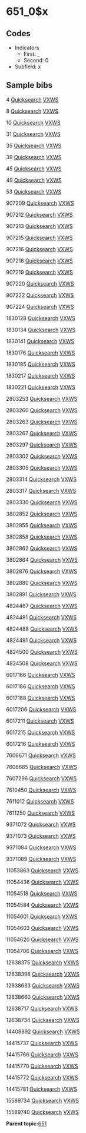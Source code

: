 # 651\_0$x

## Codes

-   Indicators
    -   First: \_
    -   Second: 0
-   Subfield: x

## Sample bibs

4 [Quicksearch](https://search.library.yale.edu/catalog/4) [VXWS](http://prodorbis.library.yale.edu:7014/vxws/GetHoldingsService?bibId=4)

8 [Quicksearch](https://search.library.yale.edu/catalog/8) [VXWS](http://prodorbis.library.yale.edu:7014/vxws/GetHoldingsService?bibId=8)

10 [Quicksearch](https://search.library.yale.edu/catalog/10) [VXWS](http://prodorbis.library.yale.edu:7014/vxws/GetHoldingsService?bibId=10)

31 [Quicksearch](https://search.library.yale.edu/catalog/31) [VXWS](http://prodorbis.library.yale.edu:7014/vxws/GetHoldingsService?bibId=31)

35 [Quicksearch](https://search.library.yale.edu/catalog/35) [VXWS](http://prodorbis.library.yale.edu:7014/vxws/GetHoldingsService?bibId=35)

39 [Quicksearch](https://search.library.yale.edu/catalog/39) [VXWS](http://prodorbis.library.yale.edu:7014/vxws/GetHoldingsService?bibId=39)

45 [Quicksearch](https://search.library.yale.edu/catalog/45) [VXWS](http://prodorbis.library.yale.edu:7014/vxws/GetHoldingsService?bibId=45)

49 [Quicksearch](https://search.library.yale.edu/catalog/49) [VXWS](http://prodorbis.library.yale.edu:7014/vxws/GetHoldingsService?bibId=49)

53 [Quicksearch](https://search.library.yale.edu/catalog/53) [VXWS](http://prodorbis.library.yale.edu:7014/vxws/GetHoldingsService?bibId=53)

907209 [Quicksearch](https://search.library.yale.edu/catalog/907209) [VXWS](http://prodorbis.library.yale.edu:7014/vxws/GetHoldingsService?bibId=907209)

907212 [Quicksearch](https://search.library.yale.edu/catalog/907212) [VXWS](http://prodorbis.library.yale.edu:7014/vxws/GetHoldingsService?bibId=907212)

907213 [Quicksearch](https://search.library.yale.edu/catalog/907213) [VXWS](http://prodorbis.library.yale.edu:7014/vxws/GetHoldingsService?bibId=907213)

907215 [Quicksearch](https://search.library.yale.edu/catalog/907215) [VXWS](http://prodorbis.library.yale.edu:7014/vxws/GetHoldingsService?bibId=907215)

907216 [Quicksearch](https://search.library.yale.edu/catalog/907216) [VXWS](http://prodorbis.library.yale.edu:7014/vxws/GetHoldingsService?bibId=907216)

907218 [Quicksearch](https://search.library.yale.edu/catalog/907218) [VXWS](http://prodorbis.library.yale.edu:7014/vxws/GetHoldingsService?bibId=907218)

907219 [Quicksearch](https://search.library.yale.edu/catalog/907219) [VXWS](http://prodorbis.library.yale.edu:7014/vxws/GetHoldingsService?bibId=907219)

907220 [Quicksearch](https://search.library.yale.edu/catalog/907220) [VXWS](http://prodorbis.library.yale.edu:7014/vxws/GetHoldingsService?bibId=907220)

907222 [Quicksearch](https://search.library.yale.edu/catalog/907222) [VXWS](http://prodorbis.library.yale.edu:7014/vxws/GetHoldingsService?bibId=907222)

907224 [Quicksearch](https://search.library.yale.edu/catalog/907224) [VXWS](http://prodorbis.library.yale.edu:7014/vxws/GetHoldingsService?bibId=907224)

1830128 [Quicksearch](https://search.library.yale.edu/catalog/1830128) [VXWS](http://prodorbis.library.yale.edu:7014/vxws/GetHoldingsService?bibId=1830128)

1830134 [Quicksearch](https://search.library.yale.edu/catalog/1830134) [VXWS](http://prodorbis.library.yale.edu:7014/vxws/GetHoldingsService?bibId=1830134)

1830141 [Quicksearch](https://search.library.yale.edu/catalog/1830141) [VXWS](http://prodorbis.library.yale.edu:7014/vxws/GetHoldingsService?bibId=1830141)

1830176 [Quicksearch](https://search.library.yale.edu/catalog/1830176) [VXWS](http://prodorbis.library.yale.edu:7014/vxws/GetHoldingsService?bibId=1830176)

1830185 [Quicksearch](https://search.library.yale.edu/catalog/1830185) [VXWS](http://prodorbis.library.yale.edu:7014/vxws/GetHoldingsService?bibId=1830185)

1830217 [Quicksearch](https://search.library.yale.edu/catalog/1830217) [VXWS](http://prodorbis.library.yale.edu:7014/vxws/GetHoldingsService?bibId=1830217)

1830221 [Quicksearch](https://search.library.yale.edu/catalog/1830221) [VXWS](http://prodorbis.library.yale.edu:7014/vxws/GetHoldingsService?bibId=1830221)

2803253 [Quicksearch](https://search.library.yale.edu/catalog/2803253) [VXWS](http://prodorbis.library.yale.edu:7014/vxws/GetHoldingsService?bibId=2803253)

2803260 [Quicksearch](https://search.library.yale.edu/catalog/2803260) [VXWS](http://prodorbis.library.yale.edu:7014/vxws/GetHoldingsService?bibId=2803260)

2803263 [Quicksearch](https://search.library.yale.edu/catalog/2803263) [VXWS](http://prodorbis.library.yale.edu:7014/vxws/GetHoldingsService?bibId=2803263)

2803267 [Quicksearch](https://search.library.yale.edu/catalog/2803267) [VXWS](http://prodorbis.library.yale.edu:7014/vxws/GetHoldingsService?bibId=2803267)

2803297 [Quicksearch](https://search.library.yale.edu/catalog/2803297) [VXWS](http://prodorbis.library.yale.edu:7014/vxws/GetHoldingsService?bibId=2803297)

2803302 [Quicksearch](https://search.library.yale.edu/catalog/2803302) [VXWS](http://prodorbis.library.yale.edu:7014/vxws/GetHoldingsService?bibId=2803302)

2803305 [Quicksearch](https://search.library.yale.edu/catalog/2803305) [VXWS](http://prodorbis.library.yale.edu:7014/vxws/GetHoldingsService?bibId=2803305)

2803314 [Quicksearch](https://search.library.yale.edu/catalog/2803314) [VXWS](http://prodorbis.library.yale.edu:7014/vxws/GetHoldingsService?bibId=2803314)

2803317 [Quicksearch](https://search.library.yale.edu/catalog/2803317) [VXWS](http://prodorbis.library.yale.edu:7014/vxws/GetHoldingsService?bibId=2803317)

2803330 [Quicksearch](https://search.library.yale.edu/catalog/2803330) [VXWS](http://prodorbis.library.yale.edu:7014/vxws/GetHoldingsService?bibId=2803330)

3802852 [Quicksearch](https://search.library.yale.edu/catalog/3802852) [VXWS](http://prodorbis.library.yale.edu:7014/vxws/GetHoldingsService?bibId=3802852)

3802855 [Quicksearch](https://search.library.yale.edu/catalog/3802855) [VXWS](http://prodorbis.library.yale.edu:7014/vxws/GetHoldingsService?bibId=3802855)

3802858 [Quicksearch](https://search.library.yale.edu/catalog/3802858) [VXWS](http://prodorbis.library.yale.edu:7014/vxws/GetHoldingsService?bibId=3802858)

3802862 [Quicksearch](https://search.library.yale.edu/catalog/3802862) [VXWS](http://prodorbis.library.yale.edu:7014/vxws/GetHoldingsService?bibId=3802862)

3802864 [Quicksearch](https://search.library.yale.edu/catalog/3802864) [VXWS](http://prodorbis.library.yale.edu:7014/vxws/GetHoldingsService?bibId=3802864)

3802876 [Quicksearch](https://search.library.yale.edu/catalog/3802876) [VXWS](http://prodorbis.library.yale.edu:7014/vxws/GetHoldingsService?bibId=3802876)

3802880 [Quicksearch](https://search.library.yale.edu/catalog/3802880) [VXWS](http://prodorbis.library.yale.edu:7014/vxws/GetHoldingsService?bibId=3802880)

3802891 [Quicksearch](https://search.library.yale.edu/catalog/3802891) [VXWS](http://prodorbis.library.yale.edu:7014/vxws/GetHoldingsService?bibId=3802891)

4824467 [Quicksearch](https://search.library.yale.edu/catalog/4824467) [VXWS](http://prodorbis.library.yale.edu:7014/vxws/GetHoldingsService?bibId=4824467)

4824481 [Quicksearch](https://search.library.yale.edu/catalog/4824481) [VXWS](http://prodorbis.library.yale.edu:7014/vxws/GetHoldingsService?bibId=4824481)

4824488 [Quicksearch](https://search.library.yale.edu/catalog/4824488) [VXWS](http://prodorbis.library.yale.edu:7014/vxws/GetHoldingsService?bibId=4824488)

4824491 [Quicksearch](https://search.library.yale.edu/catalog/4824491) [VXWS](http://prodorbis.library.yale.edu:7014/vxws/GetHoldingsService?bibId=4824491)

4824500 [Quicksearch](https://search.library.yale.edu/catalog/4824500) [VXWS](http://prodorbis.library.yale.edu:7014/vxws/GetHoldingsService?bibId=4824500)

4824508 [Quicksearch](https://search.library.yale.edu/catalog/4824508) [VXWS](http://prodorbis.library.yale.edu:7014/vxws/GetHoldingsService?bibId=4824508)

6017166 [Quicksearch](https://search.library.yale.edu/catalog/6017166) [VXWS](http://prodorbis.library.yale.edu:7014/vxws/GetHoldingsService?bibId=6017166)

6017186 [Quicksearch](https://search.library.yale.edu/catalog/6017186) [VXWS](http://prodorbis.library.yale.edu:7014/vxws/GetHoldingsService?bibId=6017186)

6017188 [Quicksearch](https://search.library.yale.edu/catalog/6017188) [VXWS](http://prodorbis.library.yale.edu:7014/vxws/GetHoldingsService?bibId=6017188)

6017206 [Quicksearch](https://search.library.yale.edu/catalog/6017206) [VXWS](http://prodorbis.library.yale.edu:7014/vxws/GetHoldingsService?bibId=6017206)

6017211 [Quicksearch](https://search.library.yale.edu/catalog/6017211) [VXWS](http://prodorbis.library.yale.edu:7014/vxws/GetHoldingsService?bibId=6017211)

6017215 [Quicksearch](https://search.library.yale.edu/catalog/6017215) [VXWS](http://prodorbis.library.yale.edu:7014/vxws/GetHoldingsService?bibId=6017215)

6017216 [Quicksearch](https://search.library.yale.edu/catalog/6017216) [VXWS](http://prodorbis.library.yale.edu:7014/vxws/GetHoldingsService?bibId=6017216)

7606671 [Quicksearch](https://search.library.yale.edu/catalog/7606671) [VXWS](http://prodorbis.library.yale.edu:7014/vxws/GetHoldingsService?bibId=7606671)

7606685 [Quicksearch](https://search.library.yale.edu/catalog/7606685) [VXWS](http://prodorbis.library.yale.edu:7014/vxws/GetHoldingsService?bibId=7606685)

7607296 [Quicksearch](https://search.library.yale.edu/catalog/7607296) [VXWS](http://prodorbis.library.yale.edu:7014/vxws/GetHoldingsService?bibId=7607296)

7610450 [Quicksearch](https://search.library.yale.edu/catalog/7610450) [VXWS](http://prodorbis.library.yale.edu:7014/vxws/GetHoldingsService?bibId=7610450)

7611012 [Quicksearch](https://search.library.yale.edu/catalog/7611012) [VXWS](http://prodorbis.library.yale.edu:7014/vxws/GetHoldingsService?bibId=7611012)

7611250 [Quicksearch](https://search.library.yale.edu/catalog/7611250) [VXWS](http://prodorbis.library.yale.edu:7014/vxws/GetHoldingsService?bibId=7611250)

9371072 [Quicksearch](https://search.library.yale.edu/catalog/9371072) [VXWS](http://prodorbis.library.yale.edu:7014/vxws/GetHoldingsService?bibId=9371072)

9371073 [Quicksearch](https://search.library.yale.edu/catalog/9371073) [VXWS](http://prodorbis.library.yale.edu:7014/vxws/GetHoldingsService?bibId=9371073)

9371084 [Quicksearch](https://search.library.yale.edu/catalog/9371084) [VXWS](http://prodorbis.library.yale.edu:7014/vxws/GetHoldingsService?bibId=9371084)

9371089 [Quicksearch](https://search.library.yale.edu/catalog/9371089) [VXWS](http://prodorbis.library.yale.edu:7014/vxws/GetHoldingsService?bibId=9371089)

11053863 [Quicksearch](https://search.library.yale.edu/catalog/11053863) [VXWS](http://prodorbis.library.yale.edu:7014/vxws/GetHoldingsService?bibId=11053863)

11054436 [Quicksearch](https://search.library.yale.edu/catalog/11054436) [VXWS](http://prodorbis.library.yale.edu:7014/vxws/GetHoldingsService?bibId=11054436)

11054518 [Quicksearch](https://search.library.yale.edu/catalog/11054518) [VXWS](http://prodorbis.library.yale.edu:7014/vxws/GetHoldingsService?bibId=11054518)

11054584 [Quicksearch](https://search.library.yale.edu/catalog/11054584) [VXWS](http://prodorbis.library.yale.edu:7014/vxws/GetHoldingsService?bibId=11054584)

11054601 [Quicksearch](https://search.library.yale.edu/catalog/11054601) [VXWS](http://prodorbis.library.yale.edu:7014/vxws/GetHoldingsService?bibId=11054601)

11054603 [Quicksearch](https://search.library.yale.edu/catalog/11054603) [VXWS](http://prodorbis.library.yale.edu:7014/vxws/GetHoldingsService?bibId=11054603)

11054620 [Quicksearch](https://search.library.yale.edu/catalog/11054620) [VXWS](http://prodorbis.library.yale.edu:7014/vxws/GetHoldingsService?bibId=11054620)

11054706 [Quicksearch](https://search.library.yale.edu/catalog/11054706) [VXWS](http://prodorbis.library.yale.edu:7014/vxws/GetHoldingsService?bibId=11054706)

12638375 [Quicksearch](https://search.library.yale.edu/catalog/12638375) [VXWS](http://prodorbis.library.yale.edu:7014/vxws/GetHoldingsService?bibId=12638375)

12638398 [Quicksearch](https://search.library.yale.edu/catalog/12638398) [VXWS](http://prodorbis.library.yale.edu:7014/vxws/GetHoldingsService?bibId=12638398)

12638633 [Quicksearch](https://search.library.yale.edu/catalog/12638633) [VXWS](http://prodorbis.library.yale.edu:7014/vxws/GetHoldingsService?bibId=12638633)

12638660 [Quicksearch](https://search.library.yale.edu/catalog/12638660) [VXWS](http://prodorbis.library.yale.edu:7014/vxws/GetHoldingsService?bibId=12638660)

12638717 [Quicksearch](https://search.library.yale.edu/catalog/12638717) [VXWS](http://prodorbis.library.yale.edu:7014/vxws/GetHoldingsService?bibId=12638717)

12638734 [Quicksearch](https://search.library.yale.edu/catalog/12638734) [VXWS](http://prodorbis.library.yale.edu:7014/vxws/GetHoldingsService?bibId=12638734)

14408892 [Quicksearch](https://search.library.yale.edu/catalog/14408892) [VXWS](http://prodorbis.library.yale.edu:7014/vxws/GetHoldingsService?bibId=14408892)

14415737 [Quicksearch](https://search.library.yale.edu/catalog/14415737) [VXWS](http://prodorbis.library.yale.edu:7014/vxws/GetHoldingsService?bibId=14415737)

14415766 [Quicksearch](https://search.library.yale.edu/catalog/14415766) [VXWS](http://prodorbis.library.yale.edu:7014/vxws/GetHoldingsService?bibId=14415766)

14415770 [Quicksearch](https://search.library.yale.edu/catalog/14415770) [VXWS](http://prodorbis.library.yale.edu:7014/vxws/GetHoldingsService?bibId=14415770)

14415772 [Quicksearch](https://search.library.yale.edu/catalog/14415772) [VXWS](http://prodorbis.library.yale.edu:7014/vxws/GetHoldingsService?bibId=14415772)

14415781 [Quicksearch](https://search.library.yale.edu/catalog/14415781) [VXWS](http://prodorbis.library.yale.edu:7014/vxws/GetHoldingsService?bibId=14415781)

15589734 [Quicksearch](https://search.library.yale.edu/catalog/15589734) [VXWS](http://prodorbis.library.yale.edu:7014/vxws/GetHoldingsService?bibId=15589734)

15589740 [Quicksearch](https://search.library.yale.edu/catalog/15589740) [VXWS](http://prodorbis.library.yale.edu:7014/vxws/GetHoldingsService?bibId=15589740)

**Parent topic:**[651](../../tags/651/651.md)

